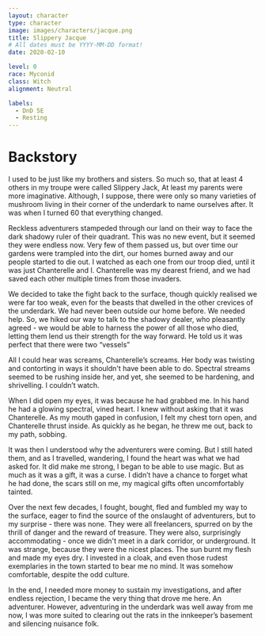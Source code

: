 ```yaml
---
layout: character
type: character
image: images/characters/jacque.png
title: Slippery Jacque
# All dates must be YYYY-MM-DD format!
date: 2020-02-10

level: 0
race: Myconid
class: Witch
alignment: Neutral

labels:
  - DnD 5E
  - Resting
---
```


# Backstory 

I used to be just like my brothers and sisters. So much so, that at least 4 others in my troupe were called Slippery Jack, At least my parents were more imaginative. Although, I suppose, there were only so many varieties of mushroom living in their corner of the underdark to name ourselves after. It was when I turned 60 that everything changed. 

Reckless adventurers stampeded through our land on their way to face the dark shadowy ruler of their quadrant. This was no new event, but it seemed they were endless now. Very few of them passed us, but over time our gardens were trampled into the dirt, our homes burned away and our people started to die out.
I watched as each one from our troop died, until it was just Chanterelle and I. Chanterelle was my dearest friend, and we had saved each other multiple times from those invaders. 

We decided to take the fight back to the surface, though quickly realised we were far too weak, even for the beasts that dwelled in the other crevices of the underdark. We had never been outside our home before. We needed help. So, we hiked our way to talk to the shadowy dealer, who pleasantly agreed - we would be able to harness the power of all those who died, letting them lend us their strength for the way forward. He told us it was perfect that there were two “vessels”

All I could hear was screams, Chanterelle’s screams. Her body was twisting and contorting in ways it shouldn't have been able to do. Spectral streams seemed to be rushing inside her, and yet, she seemed to be hardening, and shrivelling. I couldn’t watch.

When I did open my eyes, it was because he had grabbed me. In his hand he had a glowing spectral, vined heart. I knew without asking that it was Chanterelle. As my mouth gaped in confusion, I felt my chest torn open, and Chanterelle thrust inside. As quickly as he began, he threw me out, back to my path, sobbing.

It was then I understood why the adventurers were coming. But I still hated them, and as I travelled, wandering, I found the heart was what we had asked for. It did make me strong, I began to be able to use magic. But as much as it was a gift, it was a curse. I didn’t have  a chance to forget what he had done, the scars still on me, my magical gifts often uncomfortably tainted.

Over the next few decades, I fought, bought, fled and fumbled my way to the surface, eager to find the source of the onslaught of adventurers, but to my surprise - there was none. They were all freelancers, spurred on by the thrill of danger and the reward of treasure. They were also, surprisingly accommodating - once we didn't meet in a dark corridor, or underground. It was strange, because they were the nicest places. The sun burnt my flesh and made my eyes dry. I invested in a cloak, and even those rudest exemplaries in the town started to bear me no mind. It was somehow comfortable, despite the odd culture.

In the end, I needed more money to sustain my investigations, and after endless rejection, I became the very thing that drove me here. An adventurer. However, adventuring in the underdark was well away from me now, I was more suited to clearing out the rats in the innkeeper’s basement and silencing nuisance folk.
